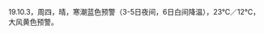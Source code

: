 <link href="../../css/style.css" rel="stylesheet" type="text/css" />

<span class="fzzy">19.10.3，周四，晴，寒潮蓝色预警（3-5日夜间，6日白间降温），23℃／12℃，大风黄色预警。

